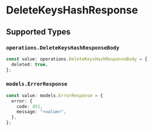 # DeleteKeysHashResponse


## Supported Types

### `operations.DeleteKeysHashResponseBody`

```typescript
const value: operations.DeleteKeysHashResponseBody = {
  deleted: true,
};
```

### `models.ErrorResponse`

```typescript
const value: models.ErrorResponse = {
  error: {
    code: 451,
    message: "<value>",
  },
};
```

